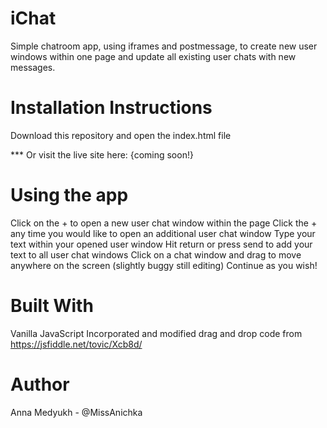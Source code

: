 # iChat
Simple chatroom app, using iframes and postmessage, to create new user windows within one page 
and update all existing user chats with new messages.

# Installation Instructions
Download this repository and open the index.html file

*** Or visit the live site here: {coming soon!}

# Using the app
Click on the + to open a new user chat window within the page
Click the + any time you would like to open an additional user chat window
Type your text within your opened user window
Hit return or press send to add your text to all user chat windows
Click on a chat window and drag to move anywhere on the screen (slightly buggy still editing)
Continue as you wish!

# Built With
Vanilla JavaScript
Incorporated and modified drag and drop code from https://jsfiddle.net/tovic/Xcb8d/

# Author
Anna Medyukh - @MissAnichka
